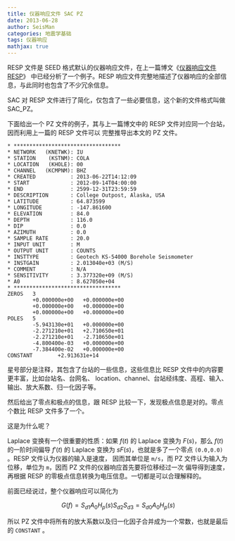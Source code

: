 ```yaml
---
title: 仪器响应文件 SAC PZ
date: 2013-06-28
author: SeisMan
categories: 地震学基础
tags: 仪器响应
mathjax: true
---
```


RESP 文件是 SEED 格式默认的仪器响应文件，在上一篇博文《[仪器响应文件 RESP](/simple-analysis-of-resp.html)》
中已经分析了一个例子。RESP 响应文件完整地描述了仪器响应的全部信息，与此同时也包含了不少冗余信息。

SAC 对 RESP 文件进行了简化，仅包含了一些必要信息，这个新的文件格式叫做 SAC\_PZ。

<!--more-->

下面给出一个 PZ 文件的例子，其与上一篇博文中的 RESP 文件对应同一个台站，因而利用上一篇的 RESP 文件可以
完整推导出本文的 PZ 文件。

    * **********************************
    * NETWORK   (KNETWK): IU
    * STATION    (KSTNM): COLA
    * LOCATION   (KHOLE): 00
    * CHANNEL   (KCMPNM): BHZ
    * CREATED           : 2013-06-22T14:12:09
    * START             : 2012-09-14T04:00:00
    * END               : 2599-12-31T23:59:59
    * DESCRIPTION       : College Outpost, Alaska, USA
    * LATITUDE          : 64.873599
    * LONGITUDE         : -147.861600
    * ELEVATION         : 84.0
    * DEPTH             : 116.0
    * DIP               : 0.0
    * AZIMUTH           : 0.0
    * SAMPLE RATE       : 20.0
    * INPUT UNIT        : M
    * OUTPUT UNIT       : COUNTS
    * INSTTYPE          : Geotech KS-54000 Borehole Seismometer
    * INSTGAIN          : 2.013040e+03 (M/S)
    * COMMENT           : N/A
    * SENSITIVITY       : 3.377320e+09 (M/S)
    * A0                : 8.627050e+04
    * **********************************
    ZEROS   3
            +0.000000e+00   +0.000000e+00
            +0.000000e+00   +0.000000e+00
            +0.000000e+00   +0.000000e+00
    POLES   5
            -5.943130e+01   +0.000000e+00
            -2.271210e+01   +2.710650e+01
            -2.271210e+01   -2.710650e+01
            -4.800400e-03   +0.000000e+00
            -7.384400e-02   +0.000000e+00
    CONSTANT        +2.913631e+14

星号部分是注释，其包含了台站的一些信息，这些信息比 RESP 文件中的内容要更丰富，比如台站名、台网名、
location、channel、台站经纬度、高程、输入、输出、放大系数、归一化因子等。

然后给出了零点和极点的信息，跟 RESP 比较一下，发现极点信息是对的。零点个数比 RESP 文件多了一个。

这是为什么呢？

Laplace 变换有一个很重要的性质：如果 $f(t)$ 的 Laplace 变换为 $F(s)$，那么 $f(t)$ 的一阶时间偏导
$f'(t)$ 的 Laplace 变换为 $sF(s)$，也就是多了一个零点 `(0.0,0.0)` 。RESP 文件认为仪器的输入是速度，
因而其单位是 `m/s`，而 PZ 文件认为输入为位移，单位为 `m`，因而 PZ 文件的仪器响应首先要将位移经过一次
偏导得到速度，再根据 RESP 的零极点信息转换为电压信息。一切都是可以合理解释的。

前面已经说过，整个仪器响应可以简化为

$$G(f)=S_{d1} A_0 H_p(s) S_{d2} S_{d3}=S_{d0} A_0 H_p(s)$$

所以 PZ 文件中将所有的放大系数以及归一化因子合并成为一个常数，也就是最后的 `CONSTANT` 。
